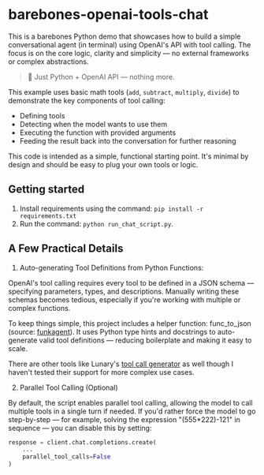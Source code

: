 # barebones-openai-tools-chat
This is a barebones Python demo that showcases how to build a simple conversational agent (in terminal) using OpenAI's API with tool calling. The focus is on the core logic, clarity and simplicity — no external frameworks or complex abstractions.

> 🔧 Just Python + OpenAI API — nothing more.

This example uses basic math tools (`add`, `subtract`, `multiply`, `divide`) to demonstrate the key components of tool calling:
- Defining tools
- Detecting when the model wants to use them
- Executing the function with provided arguments
- Feeding the result back into the conversation for further reasoning

This code is intended as a simple, functional starting point. It's minimal by design and should be easy to plug your own tools or logic.


## Getting started
1. Install requirements using the command: `pip install -r requirements.txt`
2. Run the command: `python run_chat_script.py`.

## A Few Practical Details
1. Auto-generating Tool Definitions from Python Functions:

OpenAI's tool calling requires every tool to be defined in a JSON schema — specifying parameters, types, and descriptions. Manually writing these schemas becomes tedious, especially if you're working with multiple or complex functions.

To keep things simple, this project includes a helper function: func_to_json (source: [funkagent](https://github.com/aurelio-labs/funkagent/blob/main/funkagent/parser.py)). It uses Python type hints and docstrings to auto-generate valid tool definitions — reducing boilerplate and making it easy to scale.

There are other tools like Lunary's [tool call generator](https://lunary.ai/tool-calls-generator) as well though I haven't tested their support for more complex use cases.

2. Parallel Tool Calling (Optional)

By default, the script enables parallel tool calling, allowing the model to call multiple tools in a single turn if needed.
If you'd rather force the model to go step-by-step — for example, solving the expression "(555\*222)-121" in sequence — you can disable this by setting:
```python
response = client.chat.completions.create(
    ...
    parallel_tool_calls=False
)
```